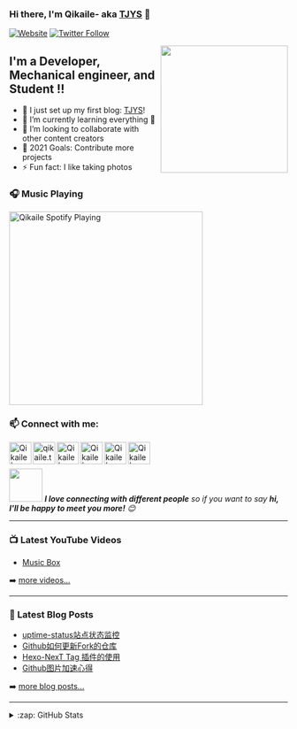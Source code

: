 ### Hi there, I'm Qikaile- aka [TJYS][website] 👋

[![Website](https://img.shields.io/website?label=qikaile.tk&style=for-the-badge&url=https%3A%2F%2Fcodestackr.com)](https://qikaile.tk)
[![Twitter Follow](https://img.shields.io/twitter/follow/qikaile?color=1DA1F2&logo=twitter&style=for-the-badge)](https://twitter.com/intent/follow?original_referer=https%3A%2F%2Fgithub.com%2FcodeSTACKr&screen_name=qikaile)

<img align='right' src="https://media.giphy.com/media/gmNQVk8XaICriNl4cK/giphy.gif" width="230">

## I'm a Developer, Mechanical engineer, and Student !!

- 🔭 I just set up my first blog: [TJYS][website]!
- 🌱 I’m currently learning everything 🤣
- 👯 I’m looking to collaborate with other content creators
- 🥅 2021 Goals: Contribute more projects
- ⚡ Fun fact: I like taking photos


### 🎧 Music Playing 

[<img src="https://now-playing-codestackr.vercel.app/api/spotify-playing" alt="Qikaile Spotify Playing" width="350" />](https://open.spotify.com/user/nalvfc5s1w552zttp8r4ya8jp)


### :mailbox: Connect with me:
[<img align="left" alt="Qikaile | Gmail" width="40px" src="https://img.icons8.com/bubbles/50/000000/gmail.png" />][gmail]
[<img align="left" alt="qikaile.tk" width="40px" src="https://img.icons8.com/bubbles/50/000000/globe.png" />][website]
[<img align="left" alt="Qikaile | YouTube" width="40px" src="https://img.icons8.com/bubbles/50/000000/youtube.png" />][youtube]
[<img align="left" alt="Qikaile | Facebook" width="40px" src="https://img.icons8.com/bubbles/50/000000/facebook.png" />][facebook]
[<img align="left" alt="Qikaile | Twitter" width="40px" src="https://img.icons8.com/bubbles/50/000000/twitter.png" />][twitter]
[<img align="left" alt="Qikaile | Instagram" width="40px" src="https://img.icons8.com/bubbles/50/000000/instagram.png" />][instagram]

<br />
<br />


<img src="https://media.giphy.com/media/LnQjpWaON8nhr21vNW/giphy.gif" width="60"> <em><b>I love connecting with different people</b> so if you want to say <b>hi, I'll be happy to meet you more!</b> 😊</em>

---

### 📺 Latest YouTube Videos

<!-- YOUTUBE:START -->
- [Music Box](https://www.youtube.com/watch?v=0iHvQjwq3x8)
<!-- YOUTUBE:END -->

➡️ [more videos...](https://youtube.com/channel/UCCY24D6Az4xT2XUHpqjHMpg)

---

### 📕 Latest Blog Posts

<!-- BLOG-POST-LIST:START -->
- [uptime-status站点状态监控](https://qikaile.tk/uptime-status.html)
- [Github如何更新Fork的仓库](https://qikaile.tk/github-fork-update.html)
- [Hexo-NexT Tag 插件的使用](https://qikaile.tk/hexo-next-Tag-Plugin.html)
- [Github图片加速心得](https://qikaile.tk/github-picture-cdn.html)
<!-- BLOG-POST-LIST:END -->

➡️ [more blog posts...](https://qikaile.tk)

---

<details>
  <summary>:zap: GitHub Stats</summary>

<img height="180em" src="https://github-readme-stats.qikaile.vercel.app/api?username=qikaile&show_icons=true&hide_border=true" />
<img height="180em" src="https://github-readme-stats.qikaile.vercel.app/api/top-langs/?username=qikaile&exclude_repo=KNN-Image-Classification&show_icons=true&hide_border=true&layout=compact&langs_count=8"/>
<p><img align="center" src="https://github-readme-streak-stats.herokuapp.com/?user=qikaile&" alt="qikaile" /></p>
</details>

[website]: https://qikaile.tk
[gmail]: mailto:admin@qikaile.tk
[facebook]: https://facebook.com/qikaile
[twitter]: https://twitter.com/qikaile
[youtube]: https://youtube.com/channel/UCCY24D6Az4xT2XUHpqjHMpg
[instagram]: https://instagram.com/qkailei
